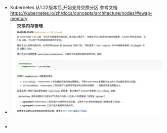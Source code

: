 - Kubernetes 从1.22版本后,开始支持交换分区.参考文档 https://kubernetes.io/zh/docs/concepts/architecture/nodes/#swap-memory
- ![image.png](../assets/image_1650534086508_0.png)
- ##